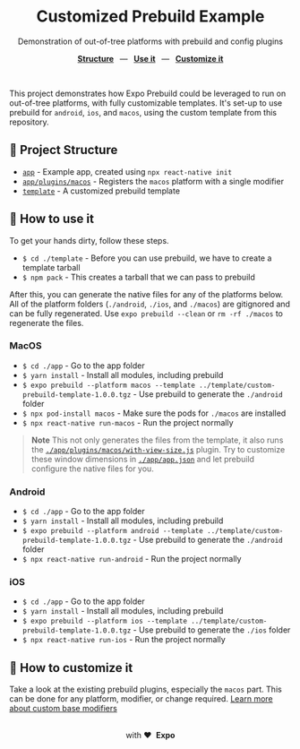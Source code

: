 <div align="center">
  <h1>Customized Prebuild Example</h1>
  <p>Demonstration of out-of-tree platforms with prebuild and config plugins</p>
  <p>
    <a href="https://github.com/byCedric/custom-prebuild-example#-project-structure"><b>Structure</b></a>
    &ensp;&mdash;&ensp;
    <a href="https://github.com/byCedric/custom-prebuild-example#-how-to-use-it"><b>Use it</b></a>
    &ensp;&mdash;&ensp;
    <a href="https://github.com/byCedric/custom-prebuild-example#-how-to-customize-it"><b>Customize it</b></a>
  </p>
  <br/>
</div>

This project demonstrates how Expo Prebuild could be leveraged to run on out-of-tree platforms, with fully customizable templates.
It's set-up to use prebuild for `android`, `ios`, and `macos`, using the custom template from this repository.

## 📁 Project Structure

- [`app`](./app) - Example app, created using `npx react-native init`
- [`app/plugins/macos`](./app/plugins/macos) - Registers the `macos` platform with a single modifier
- [`template`](./template) - A customized prebuild template

## 🚀 How to use it

To get your hands dirty, follow these steps.

- `$ cd ./template` - Before you can use prebuild, we have to create a template tarball
- `$ npm pack` - This creates a tarball that we can pass to prebuild

After this, you can generate the native files for any of the platforms below.
All of the platform folders (`./android`, `./ios`, and `./macos`) are gitignored and can be fully regenerated.
Use `expo prebuild --clean` or `rm -rf ./macos` to regenerate the files.

### MacOS

- `$ cd ./app` - Go to the app folder
- `$ yarn install` - Install all modules, including prebuild
- `$ expo prebuild --platform macos --template ../template/custom-prebuild-template-1.0.0.tgz` - Use prebuild to generate the `./android` folder
- `$ npx pod-install macos` - Make sure the pods for `./macos` are installed
- `$ npx react-native run-macos` - Run the project normally

> **Note**
> This not only generates the files from the template, it also runs the [`./app/plugins/macos/with-view-size.js`](./app/plugins/macos/with-view-size.js) plugin.
> Try to customize these window dimensions in [`./app/app.json`](./app/app.json) and let prebuild configure the native files for you.

### Android

- `$ cd ./app` - Go to the app folder
- `$ yarn install` - Install all modules, including prebuild
- `$ expo prebuild --platform android --template ../template/custom-prebuild-template-1.0.0.tgz` - Use prebuild to generate the `./android` folder
- `$ npx react-native run-android` - Run the project normally

### iOS

- `$ cd ./app` - Go to the app folder
- `$ yarn install` - Install all modules, including prebuild
- `$ expo prebuild --platform ios --template ../template/custom-prebuild-template-1.0.0.tgz` - Use prebuild to generate the `./ios` folder
- `$ npx react-native run-ios` - Run the project normally

## 👷 How to customize it

Take a look at the existing prebuild plugins, especially the `macos` part.
This can be done for any platform, modifier, or change required.
[Learn more about custom base modifiers](https://docs.expo.dev/config-plugins/development-and-debugging/#custom-base-modifiers)

<div align="center">
  <br />
  with&nbsp;❤️&nbsp;&nbsp;<strong>Expo</strong>
  <br />
</div>
